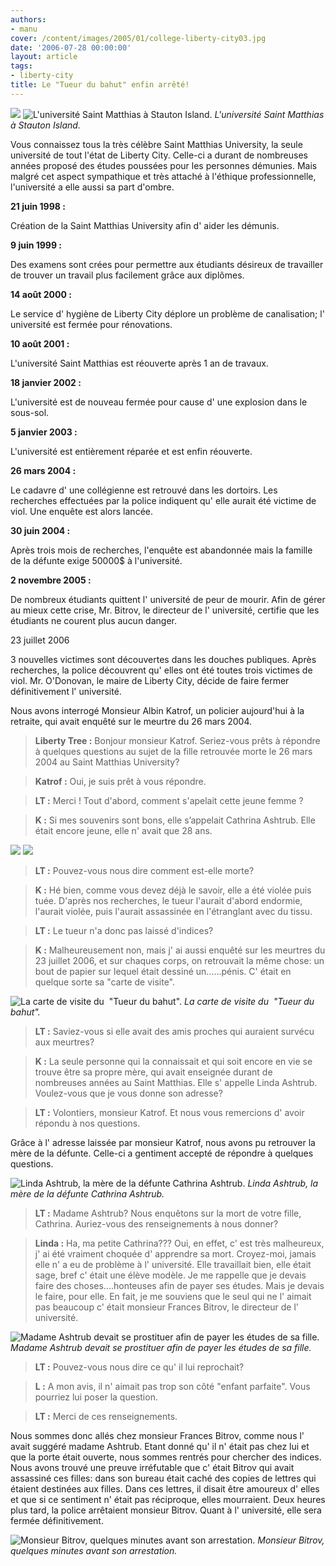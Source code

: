 ```yaml
---
authors:
- manu
cover: /content/images/2005/01/college-liberty-city03.jpg
date: '2006-07-28 00:00:00'
layout: article
tags:
- liberty-city
title: Le "Tueur du bahut" enfin arrêté!
---
```



![](/content/images/2005/01/college-liberty-city02.jpg)
![L'université Saint Matthias à Stauton Island.](/content/images/2005/01/college-liberty-city.jpg)
_L'université Saint Matthias à Stauton Island._

Vous connaissez tous la très célèbre Saint Matthias University, la seule université de tout l'état de Liberty City. Celle-ci a durant de nombreuses années proposé des études poussées pour les personnes démunies. Mais malgré cet aspect sympathique et très attaché à l'éthique professionnelle, l'université a elle aussi sa part d'ombre.

**21 juin 1998 :**

Création de la Saint Matthias University afin d' aider les démunis.

**9 juin 1999 :**

Des examens sont crées pour permettre aux étudiants désireux de travailler de trouver un travail plus facilement grâce aux diplômes.

**14 août 2000 :**

Le service d' hygiène de Liberty City déplore un problème de canalisation; l' université est fermée pour rénovations.

**10 août 2001 :**

L'université Saint Matthias est réouverte après 1 an de travaux.

**18 janvier 2002 :**

L'université est de nouveau fermée pour cause d' une explosion dans le sous-sol.

**5 janvier 2003 :**

L'université est entièrement réparée et est enfin réouverte.

**26 mars 2004 :**

Le&nbsp;cadavre d' une collégienne est retrouvé dans les dortoirs. Les recherches effectuées par la police indiquent qu' elle aurait été victime de viol. Une enquête est alors lancée.

**30 juin 2004 :**

Après trois mois de recherches, l'enquête est abandonnée mais la famille de la défunte exige 50000$ à l'université.

**2 novembre 2005 :**

De nombreux étudiants quittent l' université de peur de mourir. Afin de gérer au mieux cette crise, Mr. Bitrov, le directeur de l' université, certifie que les étudiants ne courent plus aucun danger.

23 juillet 2006

3 nouvelles victimes sont découvertes dans les douches publiques. Après recherches, la police découvrent qu' elles ont été toutes trois victimes de viol. Mr. O'Donovan, le maire de Liberty City, décide de faire fermer définitivement l' université.

Nous avons interrogé Monsieur Albin Katrof, un policier aujourd'hui à la retraite, qui avait enquêté sur le meurtre du 26 mars 2004.

> **Liberty Tree :** Bonjour monsieur Katrof. Seriez-vous prêts à répondre à quelques questions au sujet de la fille retrouvée morte le 26 mars 2004 au Saint Matthias University?

> **Katrof :** Oui, je suis prêt à vous répondre.

> **LT :** Merci ! Tout d'abord, comment s'apelait cette jeune femme ?

> **K :** Si mes souvenirs sont bons, elle s’appelait Cathrina Ashtrub. Elle était encore jeune, elle n' avait que 28 ans.

![](/content/images/2005/01/collegien-liberty-city.jpg)
![](/content/images/2005/01/collegien-liberty-city02.jpg)

> **LT :** Pouvez-vous nous dire comment est-elle morte?

> **K :** Hé bien, comme vous devez déjà le savoir, elle a été violée puis tuée. D'après nos recherches, le tueur l'aurait d'abord endormie, l'aurait violée, puis l'aurait assassinée en l'étranglant avec du tissu.

> **LT :** Le tueur n'a donc pas laissé d'indices?

> **K :** Malheureusement non, mais j' ai aussi enquêté sur les meurtres du 23 juillet 2006, et sur chaques corps, on retrouvait la même chose: un bout de papier sur lequel était dessiné un......pénis. C' était en quelque sorte sa "carte de visite".

![La carte de visite du  "Tueur du bahut".](/content/images/2005/01/carnet-dessin-frauduleux.jpg)
_La carte de visite du  "Tueur du bahut"._

> **LT :** Saviez-vous si elle avait des amis proches qui auraient survécu aux meurtres?

> **K :** La seule personne qui la connaissait et qui soit encore en vie se trouve être sa propre mère, qui avait enseignée durant de nombreuses années au Saint Matthias. Elle s' appelle Linda Ashtrub. Voulez-vous que je vous donne son adresse?

> **LT :** Volontiers, monsieur Katrof. Et nous vous remercions d' avoir répondu à nos questions.

Grâce à l' adresse laissée par monsieur Katrof, nous avons pu retrouver la mère de la défunte. Celle-ci a gentiment accepté de répondre à quelques questions.

![Linda Ashtrub, la mère de la défunte Cathrina Ashtrub.](/content/images/2005/01/femme-ex-collegienne.jpg)
_Linda Ashtrub, la mère de la défunte Cathrina Ashtrub._

> **LT :** Madame Ashtrub? Nous enquêtons sur la mort de votre fille, Cathrina. Auriez-vous des renseignements à nous donner?

> **Linda :** Ha, ma petite Cathrina??? Oui, en effet, c' est très malheureux, j' ai été vraiment choquée d' apprendre sa mort. Croyez-moi, jamais elle n' a eu de problème à l' université. Elle travaillait bien, elle était sage, bref c' était une élève modèle. Je me rappelle que je devais faire des choses....honteuses afin de payer ses études. Mais je devais le faire, pour elle. En fait, je me souviens que le seul qui ne l' aimait pas beaucoup c' était monsieur Frances Bitrov, le directeur de l' université.

![Madame Ashtrub devait se prostituer afin de payer les études de sa fille.](/content/images/2005/01/prostitution-ann_es-90.jpg)
_Madame Ashtrub devait se prostituer afin de payer les études de sa fille._

> **LT :** Pouvez-vous nous dire ce qu' il lui reprochait?

> **L :** A mon avis, il n' aimait pas trop son côté "enfant parfaite". Vous pourriez lui poser la question.

> **LT :** Merci de ces renseignements.

Nous sommes donc allés chez monsieur Frances Bitrov, comme nous l' avait suggéré madame Ashtrub. Etant donné qu' il n' était pas chez lui et que la porte était ouverte, nous sommes rentrés pour chercher des indices. Nous avons trouvé une preuve irréfutable que c' était Bitrov qui avait assassiné ces filles: dans son bureau était caché des copies de&nbsp;lettres qui étaient destinées aux filles. Dans ces lettres, il disait être amoureux d' elles et que si ce sentiment n' était pas réciproque, elles mourraient.&nbsp;Deux heures plus tard, la police arrêtaient monsieur Bitrov. Quant à l' université, elle sera fermée définitivement.

![Monsieur Bitrov, quelques minutes avant son arrestation.](/content/images/2005/01/directeur-college-liberty.jpg)
_Monsieur Bitrov, quelques minutes avant son arrestation._